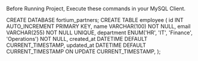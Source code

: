 Before Running Project, Execute these commands in your MySQL Client.

CREATE DATABASE fortium_partners; 
CREATE TABLE employee (
    id INT AUTO_INCREMENT PRIMARY KEY,
    name VARCHAR(100) NOT NULL,
    email VARCHAR(255) NOT NULL UNIQUE,
    department ENUM('HR', 'IT', 'Finance', 'Operations') NOT NULL,
    created_at DATETIME DEFAULT CURRENT_TIMESTAMP,
    updated_at DATETIME DEFAULT CURRENT_TIMESTAMP ON UPDATE CURRENT_TIMESTAMP,
);
